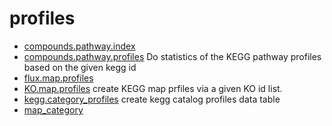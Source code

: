 # profiles



+ [compounds.pathway.index](profiles/compounds.pathway.index.1) 
+ [compounds.pathway.profiles](profiles/compounds.pathway.profiles.1) Do statistics of the KEGG pathway profiles based on the given kegg id
+ [flux.map.profiles](profiles/flux.map.profiles.1) 
+ [KO.map.profiles](profiles/KO.map.profiles.1) create KEGG map prfiles via a given KO id list.
+ [kegg.category_profiles](profiles/kegg.category_profiles.1) create kegg catalog profiles data table
+ [map_category](profiles/map_category.1) 
